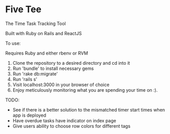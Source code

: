 Five Tee
================

The Time Task Tracking Tool

Built with Ruby on Rails and ReactJS

To use:

Requires Ruby and either rbenv or RVM

1. Clone the repository to a desired directory and cd into it
2. Run 'bundle' to install necessary gems
3. Run 'rake db:migrate'
4. Run 'rails s'
5. Visit localhost:3000 in your browser of choice
6. Enjoy meticulously monitoring what you are spending your time on :).

TODO:
- See if there is a better solution to the mismatched timer start times when app is deployed
- Have overdue tasks have indicator on index page
- Give users ability to choose row colors for different tags
